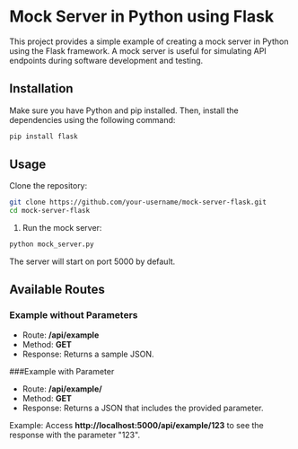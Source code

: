 # Mock Server in Python using Flask

This project provides a simple example of creating a mock server in Python using the Flask framework. A mock server is useful for simulating API endpoints during software development and testing.

## Installation

Make sure you have Python and pip installed. Then, install the dependencies using the following command:

```bash
pip install flask
```

## Usage
Clone the repository:
```bash
git clone https://github.com/your-username/mock-server-flask.git
cd mock-server-flask
```
1. Run the mock server:
```bash
python mock_server.py
```
The server will start on port 5000 by default.

## Available Routes
### Example without Parameters
- Route: **/api/example**
- Method: **GET**
- Response: Returns a sample JSON.

###Example with Parameter
- Route: **/api/example/<parameter>**
- Method: **GET**
- Response: Returns a JSON that includes the provided parameter.

Example: Access **http://localhost:5000/api/example/123** to see the response with the parameter "123".